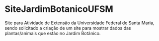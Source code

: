 # SiteJardimBotanicoUFSM
Site para Atividade de Extensão da Universidade Federal de Santa Maria, sendo solicitado a criação de um site para mostrar dados das plantas/animais que estão no Jardim Botânico.
